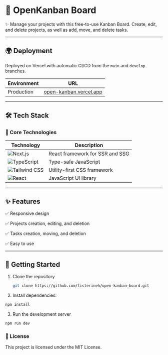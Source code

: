 # 🚀 OpenKanban Board

✨ Manage your projects with this free-to-use Kanban Board. Create, edit, and delete projects, as well as add, move, and delete tasks.

---

## 🌍 Deployment

Deployed on Vercel with automatic CI/CD from the `main` and `develop` branches.

| Environment | URL |
|-------------|-----|
| Production  | [open-kanban.vercel.app](https://open-kanban.vercel.app) |

---

## 🛠 Tech Stack

### 🔧 Core Technologies

| Technology | Description |
|------------|-------------|
| ![Next.js](https://img.shields.io/badge/-Next.js-000000?logo=next.js) | React framework for SSR and SSG |
| ![TypeScript](https://img.shields.io/badge/-TypeScript-3178C6?logo=typescript) | Type-safe JavaScript |
| ![Tailwind CSS](https://img.shields.io/badge/-Tailwind_CSS-38B2AC?logo=tailwind-css) | Utility-first CSS framework |
| ![React](https://img.shields.io/badge/-React-61DAFB?logo=react) | JavaScript UI library |

---

## ✨ Features

✅ Responsive design

✅ Projects creation, editing, and deletion

✅ Tasks creation, moving, and deletion

✅ Easy to use

---

## 🏁 Getting Started

1. Clone the repository
   ```bash
   git clone https://github.com/listerineh/open-kanban-board.git
   ```
2. Install dependencies:
```bash
npm install
```
3. Run the development server
```bash
npm run dev
```

### 📝 License

This project is licensed under the MIT License.
